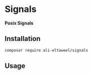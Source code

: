 # Signals

**Posix Signals**

## Installation

```bash
composer require ali-eltaweel/signals
```

## Usage

